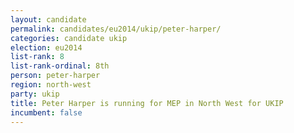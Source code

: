 ```yaml
---
layout: candidate
permalink: candidates/eu2014/ukip/peter-harper/
categories: candidate ukip
election: eu2014
list-rank: 8
list-rank-ordinal: 8th
person: peter-harper
region: north-west
party: ukip
title: Peter Harper is running for MEP in North West for UKIP
incumbent: false
---
```

